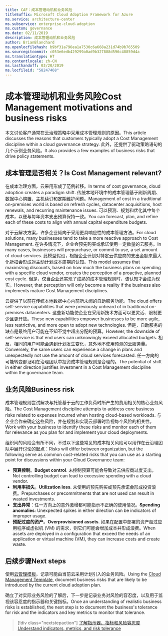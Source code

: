 ```yaml
---
title: CAF：成本管理动机和业务风险
titleSuffix: Microsoft Cloud Adoption Framework for Azure
ms.service: architecture-center
ms.subservice: enterprise-cloud-adoption
ms.custom: governance
ms.date: 02/11/2019
description: 成本管理动机和业务风险
author: BrianBlanchard
ms.openlocfilehash: b9bf31a796ea1a7530c6a668a231d74b9b765509
ms.sourcegitcommit: c053e6edb429299a0ad9b327888d596c48859d4a
ms.translationtype: HT
ms.contentlocale: zh-CN
ms.lasthandoff: 03/20/2019
ms.locfileid: "58247468"
---
```

# <a name="cost-management-motivations-and-business-risks"></a><span data-ttu-id="db590-103">成本管理动机和业务风险</span><span class="sxs-lookup"><span data-stu-id="db590-103">Cost Management motivations and business risks</span></span>

<span data-ttu-id="db590-104">本文讨论客户通常在云治理策略中采用成本管理规则的原因。</span><span class="sxs-lookup"><span data-stu-id="db590-104">This article discusses the reasons that customers typically adopt a Cost Management discipline within a cloud governance strategy.</span></span> <span data-ttu-id="db590-105">此外，还提供了驱动策略语句的几个示例业务风险。</span><span class="sxs-lookup"><span data-stu-id="db590-105">It also provides a few examples of business risks that drive policy statements.</span></span>

<!-- markdownlint-disable MD026 -->

## <a name="is-cost-management-relevant"></a><span data-ttu-id="db590-106">成本管理是否相关？</span><span class="sxs-lookup"><span data-stu-id="db590-106">Is Cost Management relevant?</span></span>

<span data-ttu-id="db590-107">在成本治理方面，云采用形成了范例转移。</span><span class="sxs-lookup"><span data-stu-id="db590-107">In terms of cost governance, cloud adoption creates a paradigm shift.</span></span> <span data-ttu-id="db590-108">传统本地环境中的成本管理基于刷新周期、数据中心购置、主机续订和定期维护问题。</span><span class="sxs-lookup"><span data-stu-id="db590-108">Management of cost in a traditional on-premises world is based on refresh cycles, datacenter acquisitions, host renewals, and recurring maintenance issues.</span></span> <span data-ttu-id="db590-109">可以预测、规划和优化其中每个成本，以便与每年资本支出预算保持一致。</span><span class="sxs-lookup"><span data-stu-id="db590-109">You can forecast, plan, and refine each of these costs to align with annual capital expenditure budgets.</span></span>

<span data-ttu-id="db590-110">对于云解决方案，许多企业倾向于采用更具响应性的成本管理方法。</span><span class="sxs-lookup"><span data-stu-id="db590-110">For cloud solutions, many businesses tend to take a more reactive approach to Cost Management.</span></span> <span data-ttu-id="db590-111">在许多情况下，企业会预先购买或承诺使用一定数量的云服务。</span><span class="sxs-lookup"><span data-stu-id="db590-111">In many cases, businesses will prepurchase, or commit to use, a set amount of cloud services.</span></span> <span data-ttu-id="db590-112">此模型假设，根据企业计划对特定云供应商的支出金额来最大化折扣会形成对主动计划成本周期的认知。</span><span class="sxs-lookup"><span data-stu-id="db590-112">This model assumes that maximizing discounts, based on how much the business plans on spending with a specific cloud vendor, creates the perception of a proactive, planned cost cycle.</span></span> <span data-ttu-id="db590-113">但是，仅当企业还实现了成熟的成本管理规则时，该认知才会成为现实。</span><span class="sxs-lookup"><span data-stu-id="db590-113">However, that perception will only become a reality if the business also implements mature Cost Management disciplines.</span></span>

<span data-ttu-id="db590-114">云提供了以前在传统本地数据中心内前所未闻的自助服务功能。</span><span class="sxs-lookup"><span data-stu-id="db590-114">The cloud offers self-service capabilities that were previously unheard of in traditional on-premises datacenters.</span></span> <span data-ttu-id="db590-115">这些新功能使企业在采用新技术方面可以更灵活、限制更少且更开放。</span><span class="sxs-lookup"><span data-stu-id="db590-115">These new capabilities empower businesses to be more agile, less restrictive, and more open to adopt new technologies.</span></span> <span data-ttu-id="db590-116">但是，自助服务的缺点是最终用户可能在不知不觉中超出分配的预算。</span><span class="sxs-lookup"><span data-stu-id="db590-116">However, the downside of self-service is that end users can unknowingly exceed allocated budgets.</span></span> <span data-ttu-id="db590-117">相反，相同的用户可能会遇到计划发生变化，意外地不使用预测的云服务量。</span><span class="sxs-lookup"><span data-stu-id="db590-117">Conversely, the same users can experience a change in plans and unexpectedly not use the amount of cloud services forecasted.</span></span> <span data-ttu-id="db590-118">任一方向的可能转变都证明在治理团队中投资成本管理规则是合理的。</span><span class="sxs-lookup"><span data-stu-id="db590-118">The potential of shift in either direction justifies investment in a Cost Management discipline within the governance team.</span></span>

## <a name="business-risk"></a><span data-ttu-id="db590-119">业务风险</span><span class="sxs-lookup"><span data-stu-id="db590-119">Business risk</span></span>

<span data-ttu-id="db590-120">成本管理规则尝试解决与托管基于云的工作负荷时所产生的费用相关的核心业务风险。</span><span class="sxs-lookup"><span data-stu-id="db590-120">The Cost Management discipline attempts to address core business risks related to expenses incurred when hosting cloud-based workloads.</span></span> <span data-ttu-id="db590-121">与企业合作来确定这些风险，并在规划和实现云部署时监视每个风险的相关性。</span><span class="sxs-lookup"><span data-stu-id="db590-121">Work with your business to identify these risks and monitor each of them for relevance as you plan for and implement your cloud deployments.</span></span>

<span data-ttu-id="db590-122">组织间的风险会有所不同，不过以下这些常见的成本相关风险可以用作在云治理团队中展开讨论的起点：</span><span class="sxs-lookup"><span data-stu-id="db590-122">Risks will differ between organization, but the following serve as common cost-related risks that you can use as a starting point for discussions within your Cloud Governance team:</span></span>

- <span data-ttu-id="db590-123">**预算控制**。</span><span class="sxs-lookup"><span data-stu-id="db590-123">**Budget control**.</span></span> <span data-ttu-id="db590-124">未控制预算可能会导致对云供应商过度支出。</span><span class="sxs-lookup"><span data-stu-id="db590-124">Not controlling budget can lead to excessive spending with a cloud vendor.</span></span>
- <span data-ttu-id="db590-125">**利用率损失**。</span><span class="sxs-lookup"><span data-stu-id="db590-125">**Utilization loss**.</span></span> <span data-ttu-id="db590-126">未使用的预先购买或预先承诺会形成投资浪费。</span><span class="sxs-lookup"><span data-stu-id="db590-126">Prepurchases or precommitments that are not used can result in wasted investments.</span></span>
- <span data-ttu-id="db590-127">**支出异常**：任一方向上的意外激增都可能指示不正确的使用情况。</span><span class="sxs-lookup"><span data-stu-id="db590-127">**Spending anomalies**: Unexpected spikes in either direction can be indicators of improper usage.</span></span>
- <span data-ttu-id="db590-128">**预配过度的资产**。</span><span class="sxs-lookup"><span data-stu-id="db590-128">**Overprovisioned assets**.</span></span> <span data-ttu-id="db590-129">如果在配置中部署的资产超过应用程序或虚拟机 (VM) 的需求，则它们可能会增加成本并形成浪费。</span><span class="sxs-lookup"><span data-stu-id="db590-129">When assets are deployed in a configuration that exceed the needs of an application or virtual machine (VM), they can increase costs and create waste.</span></span>

## <a name="next-steps"></a><span data-ttu-id="db590-130">后续步骤</span><span class="sxs-lookup"><span data-stu-id="db590-130">Next steps</span></span>

<span data-ttu-id="db590-131">使用[云管理模板](./template.md)，记录可能由当前云采用计划引入的业务风险。</span><span class="sxs-lookup"><span data-stu-id="db590-131">Using the [Cloud Management Template](./template.md), document business risks that are likely to be introduced by the current cloud adoption plan.</span></span>

<span data-ttu-id="db590-132">确立了对实际业务风险的了解后，下一步是记录业务对风险的容忍度，以及用于监视该容忍度的指示器和关键指标。</span><span class="sxs-lookup"><span data-stu-id="db590-132">Once an understanding of realistic business risks is established, the next step is to document the business's tolerance for risk and the indicators and key metrics to monitor that tolerance.</span></span>

> [!div class="nextstepaction"]
> [<span data-ttu-id="db590-133">了解指示器、指标和风险容忍度</span><span class="sxs-lookup"><span data-stu-id="db590-133">Understand indicators, metrics, and risk tolerance</span></span>](./metrics-tolerance.md)
